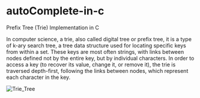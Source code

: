 # autoComplete-in-c
Prefix Tree (Trie) Implementation in C

In computer science, a trie, also called digital tree or prefix tree, it is a type of k-ary search tree, a tree data structure used for locating specific keys from within a set. These keys are most often strings, with links between nodes defined not by the entire key, but by individual characters. In order to access a key (to recover its value, change it, or remove it), the trie is traversed depth-first, following the links between nodes, which represent each character in the key.

![Trie_Tree](https://upload.wikimedia.org/wikipedia/commons/thumb/b/be/Trie_example.svg/250px-Trie_example.svg.png)


